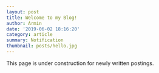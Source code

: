 ```yaml
---
layout: post
title: Welcome to my Blog!
author: Armin
date: '2019-06-02 18:16:20'
category: article
summary: Notification
thumbnail: posts/hello.jpg
---
```


This page is under construction for newly written postings.
